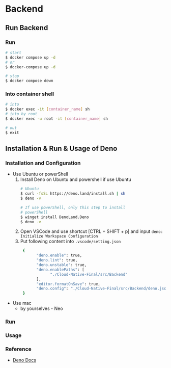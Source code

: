 # Backend

## Run Backend 
### Run
```bash
# start
$ docker compose up -d
# or 
$ docker-compose up -d

# stop 
$ docker compose down
```
### Into container shell
```bash
# into 
$ docker exec -it [container_name] sh
# into by root
$ docker exec -u root -it [container_name] sh

# out
$ exit
```

## Installation & Run & Usage of Deno

### Installation and Configuration

- Use Ubuntu or powerShell
  1. Install Deno on Ubuntu and powershell if use Ubuntu
     ```bash
     # Ubuntu
     $ curl -fsSL https://deno.land/install.sh | sh
     $ deno -v

     # If use powerShell, only this step to install
     # powerShell
     $ winget install DenoLand.Deno
     $ deno -v
     ```
  2. Open VSCode and use shortcut [CTRL + SHIFT + p] and input
     `deno: Initialize Workspace Configuration`
  3. Put following content into `.vscode/setting.json`
     ```bash
      {
            "deno.enable": true,
            "deno.lint": true,
            "deno.unstable": true,
            "deno.enablePaths": [
                  "./Cloud-Native-Final/src/Backend"
            ],
            "editor.formatOnSave": true,
            "deno.config": "./Cloud-Native-Final/src/Backend/deno.jsonc",
      }

     ```
- Use mac
  - by yourselves - Neo

### Run

### Usage

### Reference

- [Deno Docs](https://docs.deno.com/)
